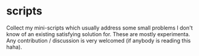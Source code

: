 # scripts
Collect my mini-scripts which usually address some small problems I don't know of an existing satisfying solution for. These are mostly experimenta. Any contribution / discussion is very welcomed (if anybody is reading this haha).
